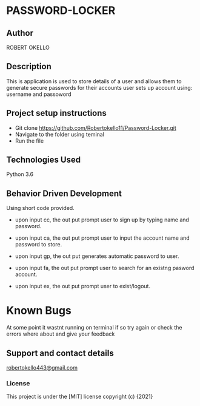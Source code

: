 # PASSWORD-LOCKER

## **Author**
ROBERT OKELLO

## Description

This is application is used to store details of a user and allows them to generate secure passwords for their accounts
user sets up account using: username and passoword

## Project setup instructions
- Git clone https://github.com/Robertokello11/Password-Locker.git
- Navigate to the folder using teminal
- Run the file 


## Technologies Used

Python 3.6

## Behavior Driven Development

Using short code provided.
- upon input cc, the out put prompt user to sign up by typing name and password.

- upon input ca, the out put prompt user to input the account name and password to store.
 
- upon input gp, the out put generates automatic password to user.

- upon input fa, the out put prompt user to search for an existng pasword account.


- upon input ex, the out put prompt user to exist/logout.

# Known Bugs
At some point it wastnt running on terminal if so try again or check the errors where about and give your feedback

## Support and contact details

robertokello443@gmail.com

### License
This project is under the [MIT] license copyright (c) {2021}